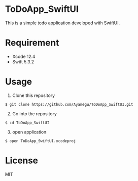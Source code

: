 # ToDoApp_SwiftUI
 
This is a simple todo application developed with SwiftUI.
 
# Requirement
 
* Xcode 12.4
* Swift 5.3.2

# Usage

1. Clone this repository
```
$ git clone https://github.com/Ayamegu/ToDoApp_SwiftUI.git
```

2. Go into the repository
```
$ cd ToDoApp_SwiftUI
```

3. open application
```
$ open ToDoApp_SwiftUI.xcodeproj
```

# License
MIT
